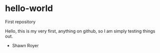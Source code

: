 # hello-world
First repository

Hello,
  this is my very first, anything on github, so I am simply testing things out.
  
  
- Shawn Royer
